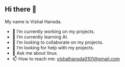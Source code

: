 ## Hi there 👋

My name is Vishal Hansda.
- 🔭 I’m currently working on my projects.
- 🌱 I’m currently learning AI.
- 👯 I’m looking to collaborate on my projects.
- 🤔 I’m looking for help with my projects.
- 💬 Ask me about linux.
- 📫 How to reach me: vishalhansda0101@gmail.com

<!--
**vishal-hansda/vishal-hansda** is a ✨ _special_ ✨ repository because its `README.md` (this file) appears on your GitHub profile.

Here are some ideas to get you started:

- 🔭 I’m currently working on ...
- 🌱 I’m currently learning ...
- 👯 I’m looking to collaborate on ...
- 🤔 I’m looking for help with ...
- 💬 Ask me about ...
- 📫 How to reach me: ...
- 😄 Pronouns: ...
- ⚡ Fun fact: ...
-->
